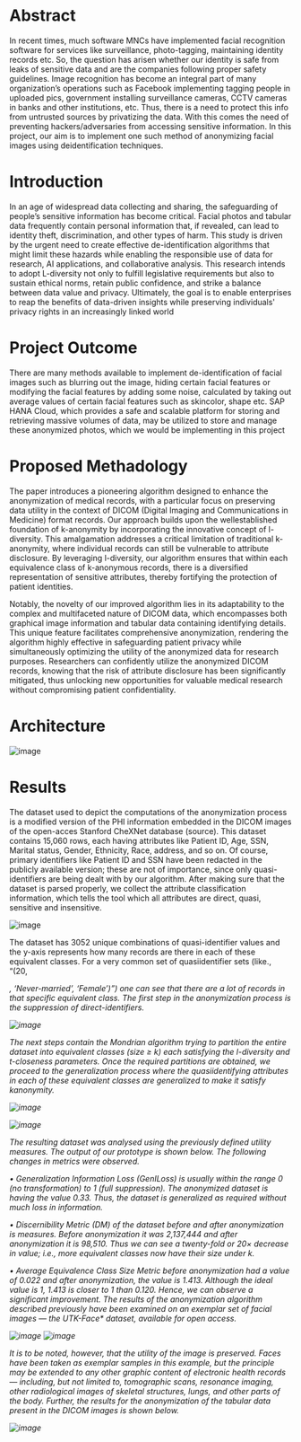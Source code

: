 # Abstract
In recent times, much software MNCs have implemented facial recognition software for services like surveillance, photo-tagging, maintaining identity records etc. So, the question has arisen whether our identity is safe from leaks of sensitive data and are the companies following proper safety guidelines. Image recognition has become an integral part of many organization’s operations such as Facebook implementing tagging people in uploaded pics, government installing surveillance cameras, CCTV cameras in banks and other institutions, etc. Thus, there is a need to protect this info from untrusted sources by privatizing the data. With this comes the need of preventing hackers/adversaries from accessing sensitive information. In this project, our aim is to implement one such method of anonymizing facial images using deidentification techniques.

# Introduction
In an age of widespread data collecting and sharing, the safeguarding of people’s sensitive information has become critical. Facial photos and tabular data frequently contain personal information that, if revealed, can lead to identity theft, discrimination, and other types of harm. This study is driven by the urgent need to create effective de-identification algorithms that might limit these hazards while enabling the responsible use of data for research, AI applications, and collaborative analysis. This research intends to adopt L-diversity not only to fulfill legislative requirements but also to sustain ethical norms, retain public confidence, and strike a balance between data value and privacy. Ultimately, the goal is to enable enterprises to reap the benefits of data-driven insights while preserving individuals' privacy rights in an increasingly linked world

# Project Outcome
There are many methods available to implement de-identification of facial images such as blurring out the image, hiding certain facial features or modifying the facial features by adding some noise, calculated by taking out average values of certain facial features such as skincolor, shape etc. SAP HANA Cloud, which provides a safe and scalable platform for storing and retrieving massive volumes of data, may be utilized to store and manage these anonymized photos, which we would be implementing in this project

# Proposed Methadology
The paper introduces a pioneering algorithm designed to enhance the anonymization of medical records, with a particular focus on preserving data utility in the context of DICOM (Digital Imaging and Communications in Medicine) format records. Our approach builds upon the wellestablished foundation of k-anonymity by incorporating the innovative concept of l-diversity. This amalgamation addresses a critical limitation of traditional k- anonymity, where individual records can still be vulnerable to attribute disclosure. By leveraging l-diversity, our algorithm ensures that within each equivalence class of k-anonymous records, there is a diversified representation of sensitive attributes, thereby fortifying the protection of patient identities.

Notably, the novelty of our improved algorithm lies in its adaptability to the complex and multifaceted nature of DICOM data, which encompasses both graphical image information and tabular data containing identifying details. This unique feature facilitates comprehensive anonymization, rendering the algorithm highly effective in safeguarding patient privacy while simultaneously optimizing the utility of the anonymized data for research purposes. Researchers can confidently utilize the anonymized DICOM records, knowing that the risk of attribute disclosure has been significantly mitigated, thus unlocking new opportunities for valuable medical research without compromising patient confidentiality.

# Architecture

![image](https://github.com/KasiR07/Anonymizing-Medical-Records-using-K-Anonymity-and-L-Diversity/assets/108777263/4914f3a6-bea4-4be4-9b13-525cadb344ec)

# Results 
The dataset used to depict the computations of the anonymization process is a modified version of the PHI information embedded in the DICOM images of the open-acces Stanford CheXNet database (source). This dataset contains 15,060 rows, each having attributes like Patient ID, Age, SSN, Marital status, Gender, Ethnicity, Race, address, and so on. Of course, primary identifiers like Patient ID and SSN have been redacted in the publicly available version; these are not of importance, since only quasi-identifiers are being dealt with by our algorithm. After making sure that the dataset is parsed properly, we collect the attribute classification information, which tells the tool which all attributes are direct, quasi, sensitive and insensitive.

![image](https://github.com/KasiR07/Anonymizing-Medical-Records-using-K-Anonymity-and-L-Diversity/assets/108777263/8d716a9b-2e29-475c-ab7f-17a8e357b92b)

The dataset has 3052 unique combinations of quasi-identifier values and the y-axis represents how many records are there in each of these equivalent classes. For a very common set of quasiidentifier sets (like., “(20, <address>, ‘Never-married’, ‘Female’)”) one can see that there are a lot of records in that specific equivalent class. The first step in the anonymization process is the suppression of direct-identifiers.

![image](https://github.com/KasiR07/Anonymizing-Medical-Records-using-K-Anonymity-and-L-Diversity/assets/108777263/6cc82aea-e2aa-4095-9c47-692b5f7f0aaa)

The next steps contain the Mondrian algorithm trying to partition the entire dataset into equivalent classes (size ≥ k) each satisfying the l-diversity and t-closeness parameters. Once the required partitions are obtained, we proceed to the generalization process where the quasiidentifying attributes in each of these equivalent classes are generalized to make it satisfy kanonymity.

![image](https://github.com/KasiR07/Anonymizing-Medical-Records-using-K-Anonymity-and-L-Diversity/assets/108777263/15bd6aa8-bc22-49af-9523-af0b2921a82d)

![image](https://github.com/KasiR07/Anonymizing-Medical-Records-using-K-Anonymity-and-L-Diversity/assets/108777263/9ebdee89-20e9-43a8-9428-953f525cd5ba)

The resulting dataset was analysed using the previously defined utility measures. The output of our prototype is shown below. The following changes in metrics were observed.

• Generalization Information Loss (GenILoss) is usually within the range 0 (no transformation) to 1 (full suppression). The anonymized dataset is having the value 0.33. Thus, the dataset is generalized as required without much loss in information.

• Discernibility Metric (DM) of the dataset before and after anonymization is measures. Before anonymization it was 2,137,444 and after anonymization it is 98,510. Thus we can see a twenty-fold or 20× decrease in value; i.e., more equivalent classes now have their size under k.

• Average Equivalence Class Size Metric before anonymization had a value of 0.022 and after anonymization, the value is 1.413. Although the ideal value is 1, 1.413 is closer to 1 than 0.120. Hence, we can observe a significant improvement. The results of the anonymization algorithm described previously have been examined on an exemplar set of facial images — the UTK-Face* dataset, available for open access.

![image](https://github.com/KasiR07/Anonymizing-Medical-Records-using-K-Anonymity-and-L-Diversity/assets/108777263/a5e090ea-529d-4957-b6c2-8bd1b1e9d7d5)
![image](https://github.com/KasiR07/Anonymizing-Medical-Records-using-K-Anonymity-and-L-Diversity/assets/108777263/dccbd699-6a66-4d8b-81a7-80a70866ed1f)

It is to be noted, however, that the utility of the image is preserved. Faces have been taken as exemplar samples in this example, but the principle may be extended to any other graphic content of electronic health records — including, but not limited to, tomographic scans, resonance imaging, other radiological images of skeletal structures, lungs, and other parts of the body. Further, the results for the anonymization of the tabular data present in the DICOM images is shown below.

![image](https://github.com/KasiR07/Anonymizing-Medical-Records-using-K-Anonymity-and-L-Diversity/assets/108777263/a62ae57c-6b04-4a77-af97-5d527e044899)


